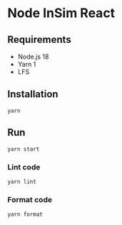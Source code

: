 # Node InSim React

## Requirements

- Node.js 18
- Yarn 1
- LFS

## Installation

```shell
yarn
```

## Run

```shell
yarn start
```

### Lint code

```shell
yarn lint
```

### Format code

```shell
yarn format
```
